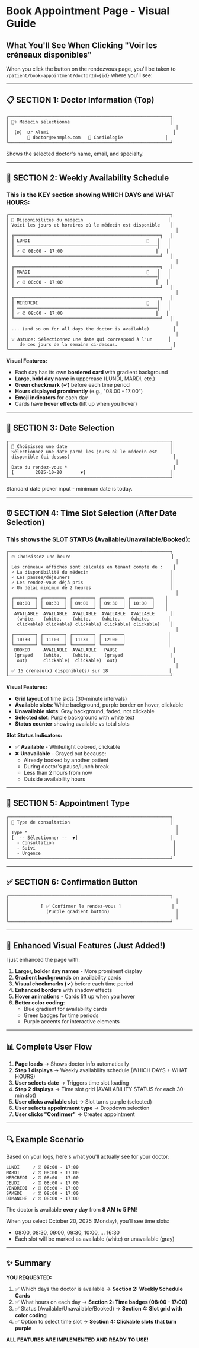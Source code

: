 # Book Appointment Page - Visual Guide

## What You'll See When Clicking "Voir les créneaux disponibles"

When you click the button on the rendezvous page, you'll be taken to `/patient/book-appointment?doctorId={id}` where you'll see:

---

## 📋 SECTION 1: Doctor Information (Top)
```
┌─────────────────────────────────────────────────────────────┐
│ 👨‍⚕️ Médecin sélectionné                                      │
│                                                               │
│  [D]  Dr Alami                                               │
│       📧 doctor@example.com   🏥 Cardiologie                │
└─────────────────────────────────────────────────────────────┘
```
Shows the selected doctor's name, email, and specialty.

---

## 📅 SECTION 2: Weekly Availability Schedule

### This is the KEY section showing WHICH DAYS and WHAT HOURS:

```
┌─────────────────────────────────────────────────────────────┐
│ 📅 Disponibilités du médecin                                │
│ Voici les jours et horaires où le médecin est disponible    │
│                                                               │
│ ╔═══════════════════════════════════════════════════════╗   │
│ ║ LUNDI                                            📅   ║   │
│ ║ ─────────────────────────────────────────────────────║   │
│ ║ ✓ ⏰ 08:00 - 17:00                                   ║   │
│ ╚═══════════════════════════════════════════════════════╝   │
│                                                               │
│ ╔═══════════════════════════════════════════════════════╗   │
│ ║ MARDI                                            📅   ║   │
│ ║ ─────────────────────────────────────────────────────║   │
│ ║ ✓ ⏰ 08:00 - 17:00                                   ║   │
│ ╚═══════════════════════════════════════════════════════╝   │
│                                                               │
│ ╔═══════════════════════════════════════════════════════╗   │
│ ║ MERCREDI                                         📅   ║   │
│ ║ ─────────────────────────────────────────────────────║   │
│ ║ ✓ ⏰ 08:00 - 17:00                                   ║   │
│ ╚═══════════════════════════════════════════════════════╝   │
│                                                               │
│ ... (and so on for all days the doctor is available)         │
│                                                               │
│ 💡 Astuce: Sélectionnez une date qui correspond à l'un      │
│    de ces jours de la semaine ci-dessus.                     │
└─────────────────────────────────────────────────────────────┘
```

**Visual Features:**
- Each day has its own **bordered card** with gradient background
- **Large, bold day name** in uppercase (LUNDI, MARDI, etc.)
- **Green checkmark (✓)** before each time period
- **Hours displayed prominently** (e.g., "08:00 - 17:00")
- **Emoji indicators** for each day
- Cards have **hover effects** (lift up when you hover)

---

## 📆 SECTION 3: Date Selection

```
┌─────────────────────────────────────────────────────────────┐
│ 📆 Choisissez une date                                       │
│ Sélectionnez une date parmi les jours où le médecin est     │
│ disponible (ci-dessus)                                       │
│                                                               │
│ Date du rendez-vous *                                        │
│ [        2025-10-20       ▼]                                │
└─────────────────────────────────────────────────────────────┘
```

Standard date picker input - minimum date is today.

---

## ⏰ SECTION 4: Time Slot Selection (After Date Selection)

### This shows the SLOT STATUS (Available/Unavailable/Booked):

```
┌─────────────────────────────────────────────────────────────┐
│ ⏰ Choisissez une heure                                      │
│                                                               │
│ Les créneaux affichés sont calculés en tenant compte de :    │
│ ✓ La disponibilité du médecin                               │
│ ✓ Les pauses/déjeuners                                      │
│ ✓ Les rendez-vous déjà pris                                 │
│ ✓ Un délai minimum de 2 heures                              │
│                                                               │
│ ┌────────┐ ┌────────┐ ┌────────┐ ┌────────┐ ┌────────┐    │
│ │ 08:00  │ │ 08:30  │ │ 09:00  │ │ 09:30  │ │ 10:00  │    │
│ └────────┘ └────────┘ └────────┘ └────────┘ └────────┘    │
│  AVAILABLE  AVAILABLE  AVAILABLE  AVAILABLE  AVAILABLE      │
│   (white,   (white,    (white,    (white,    (white,       │
│   clickable) clickable) clickable) clickable) clickable)    │
│                                                               │
│ ┌────────┐ ┌────────┐ ┌────────┐ ┌────────┐                │
│ │ 10:30  │ │ 11:00  │ │ 11:30  │ │ 12:00  │                │
│ └────────┘ └────────┘ └────────┘ └────────┘                │
│  BOOKED     AVAILABLE  AVAILABLE   PAUSE                     │
│  (grayed    (white,    (white,     (grayed                  │
│   out)      clickable)  clickable)  out)                     │
│                                                               │
│ ✅ 15 créneau(x) disponible(s) sur 18                       │
└─────────────────────────────────────────────────────────────┘
```

**Visual Features:**
- **Grid layout** of time slots (30-minute intervals)
- **Available slots**: White background, purple border on hover, clickable
- **Unavailable slots**: Gray background, faded, not clickable
- **Selected slot**: Purple background with white text
- **Status counter** showing available vs total slots

**Slot Status Indicators:**
- ✅ **Available** - White/light colored, clickable
- ❌ **Unavailable** - Grayed out because:
  - Already booked by another patient
  - During doctor's pause/lunch break
  - Less than 2 hours from now
  - Outside availability hours

---

## 🏥 SECTION 5: Appointment Type

```
┌─────────────────────────────────────────────────────────────┐
│ 🏥 Type de consultation                                      │
│                                                               │
│ Type *                                                        │
│ [  -- Sélectionner --  ▼]                                   │
│   - Consultation                                             │
│   - Suivi                                                    │
│   - Urgence                                                  │
└─────────────────────────────────────────────────────────────┘
```

---

## ✅ SECTION 6: Confirmation Button

```
┌─────────────────────────────────────────────────────────────┐
│                                                               │
│            [ ✅ Confirmer le rendez-vous ]                   │
│              (Purple gradient button)                         │
│                                                               │
└─────────────────────────────────────────────────────────────┘
```

---

## 🎨 Enhanced Visual Features (Just Added!)

I just enhanced the page with:

1. **Larger, bolder day names** - More prominent display
2. **Gradient backgrounds** on availability cards
3. **Visual checkmarks (✓)** before each time period
4. **Enhanced borders** with shadow effects
5. **Hover animations** - Cards lift up when you hover
6. **Better color coding**:
   - Blue gradient for availability cards
   - Green badges for time periods
   - Purple accents for interactive elements

---

## 📊 Complete User Flow

1. **Page loads** → Shows doctor info automatically
2. **Step 1 displays** → Weekly availability schedule (WHICH DAYS + WHAT HOURS)
3. **User selects date** → Triggers time slot loading
4. **Step 2 displays** → Time slot grid (AVAILABILITY STATUS for each 30-min slot)
5. **User clicks available slot** → Slot turns purple (selected)
6. **User selects appointment type** → Dropdown selection
7. **User clicks "Confirmer"** → Creates appointment

---

## 🔍 Example Scenario

Based on your logs, here's what you'll actually see for your doctor:

```
LUNDI     ✓ ⏰ 08:00 - 17:00
MARDI     ✓ ⏰ 08:00 - 17:00
MERCREDI  ✓ ⏰ 08:00 - 17:00
JEUDI     ✓ ⏰ 08:00 - 17:00
VENDREDI  ✓ ⏰ 08:00 - 17:00
SAMEDI    ✓ ⏰ 08:00 - 17:00
DIMANCHE  ✓ ⏰ 08:00 - 17:00
```

The doctor is available **every day** from **8 AM to 5 PM**!

When you select October 20, 2025 (Monday), you'll see time slots:
- 08:00, 08:30, 09:00, 09:30, 10:00, ... 16:30
- Each slot will be marked as available (white) or unavailable (gray)

---

## ✨ Summary

**YOU REQUESTED:**
1. ✅ Which days the doctor is available → **Section 2: Weekly Schedule Cards**
2. ✅ What hours on each day → **Section 2: Time badges (08:00 - 17:00)**
3. ✅ Status (Available/Unavailable/Booked) → **Section 4: Slot grid with color coding**
4. ✅ Option to select time slot → **Section 4: Clickable slots that turn purple**

**ALL FEATURES ARE IMPLEMENTED AND READY TO USE!**

